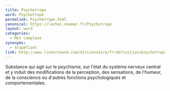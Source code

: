 ```yaml
---
title: Psychotrope
word: Psychotrope
permalink: Psychotrope.html
canonical: https://lachal.neamar.fr/Psychotrope
layout: word
categories:
  - Mot complexe
synonyms:
  - Stupéfiant
link: http://www.linternaute.com/dictionnaire/fr/definition/psychotrope/
---
```


Substance qui agit sur le psychisme, sur l'état du système nerveux central et y induit des modifications de la perception, des sensations, de l'humeur, de la conscience ou d'autres fonctions psychologiques et comportementales.

